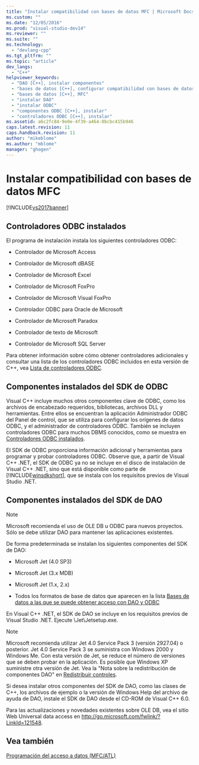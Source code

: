 ```yaml
---
title: "Instalar compatibilidad con bases de datos MFC | Microsoft Docs"
ms.custom: ""
ms.date: "12/05/2016"
ms.prod: "visual-studio-dev14"
ms.reviewer: ""
ms.suite: ""
ms.technology: 
  - "devlang-cpp"
ms.tgt_pltfrm: ""
ms.topic: "article"
dev_langs: 
  - "C++"
helpviewer_keywords: 
  - "DAO [C++], instalar componentes"
  - "bases de datos [C++], configurar compatibilidad con bases de datos"
  - "bases de datos [C++], MFC"
  - "instalar DAO"
  - "instalar ODBC"
  - "componentes ODBC [C++], instalar"
  - "controladores ODBC [C++], instalar"
ms.assetid: a6c2fc84-9e0e-4f39-a464-0bcbc415b946
caps.latest.revision: 11
caps.handback.revision: 11
author: "mikeblome"
ms.author: "mblome"
manager: "ghogen"
---
```

# Instalar compatibilidad con bases de datos MFC
[!INCLUDE[vs2017banner](../assembler/inline/includes/vs2017banner.md)]

##  <a name="_core_odbc_drivers_installed"></a> Controladores ODBC instalados  
 El programa de instalación instala los siguientes controladores ODBC:  
  
-   Controlador de Microsoft Access  
  
-   Controlador de Microsoft dBASE  
  
-   Controlador de Microsoft Excel  
  
-   Controlador de Microsoft FoxPro  
  
-   Controlador de Microsoft Visual FoxPro  
  
-   Controlador ODBC para Oracle de Microsoft  
  
-   Controlador de Microsoft Paradox  
  
-   Controlador de texto de Microsoft  
  
-   Controlador de Microsoft SQL Server  
  
 Para obtener información sobre cómo obtener controladores adicionales y consultar una lista de los controladores ODBC incluidos en esta versión de C\+\+, vea [Lista de controladores ODBC](../data/odbc/odbc-driver-list.md).  
  
##  <a name="_core_odbc_sdk_components_installed"></a> Componentes instalados del SDK de ODBC  
 Visual C\+\+ incluye muchos otros componentes clave de ODBC, como los archivos de encabezado requeridos, bibliotecas, archivos DLL y herramientas.  Entre ellos se encuentran la aplicación Administrador ODBC del Panel de control, que se utiliza para configurar los orígenes de datos ODBC, y el administrador de controladores ODBC.  También se incluyen controladores ODBC para muchos DBMS conocidos, como se muestra en [Controladores ODBC instalados](#_core_odbc_drivers_installed).  
  
 El SDK de ODBC proporciona información adicional y herramientas para programar y probar controladores ODBC.  Observe que, a partir de Visual C\+\+ .NET, el SDK de ODBC ya no se incluye en el disco de instalación de Visual C\+\+ .NET, sino que está disponible como parte de [!INCLUDE[winsdkshort](../atl/reference/includes/winsdkshort_md.md)], que se instala con los requisitos previos de Visual Studio .NET.  
  
##  <a name="_core_dao_sdk_components_installed"></a> Componentes instalados del SDK de DAO  
  
> [!NOTE]
>  Microsoft recomienda el uso de OLE DB u ODBC para nuevos proyectos.  Sólo se debe utilizar DAO para mantener las aplicaciones existentes.  
  
 De forma predeterminada se instalan los siguientes componentes del SDK de DAO:  
  
-   Microsoft Jet \(4.0 SP3\)  
  
-   Microsoft Jet \(3.x MDB\)  
  
-   Microsoft Jet \(1.x, 2.x\)  
  
-   Todos los formatos de base de datos que aparecen en la lista [Bases de datos a las que se puede obtener acceso con DAO y ODBC](../data/what-data-sources-can-i-access-with-dao-and-odbc-q.md)  
  
 En Visual C\+\+ .NET, el SDK de DAO se incluye en los requisitos previos de Visual Studio .NET.  Ejecute \\Jet\\Jetsetup.exe.  
  
> [!NOTE]
>  Microsoft recomienda utilizar Jet 4.0 Service Pack 3 \(versión 2927.04\) o posterior.  Jet 4.0 Service Pack 3 se suministra con Windows 2000 y Windows Me.  Con esta versión de Jet, se reduce el número de versiones que se deben probar en la aplicación.  Es posible que Windows XP suministre otra versión de Jet.  Vea la "Nota sobre la redistribución de componentes DAO" en [Redistribuir controles](../data/ado-rdo/redistributing-controls.md).  
  
 Si desea instalar otros componentes del SDK de DAO, como las clases de C\+\+, los archivos de ejemplo o la versión de Windows Help del archivo de ayuda de DAO, instale el SDK de DAO desde el CD\-ROM de Visual C\+\+ 6.0.  
  
 Para las actualizaciones y novedades existentes sobre OLE DB, vea el sitio Web Universal data access en [http:\/\/go.microsoft.com\/fwlink\/?LinkId\=121548](http://go.microsoft.com/fwlink/?LinkId=121548).  
  
## Vea también  
 [Programación del acceso a datos \(MFC\/ATL\)](../data/data-access-programming-mfc-atl.md)